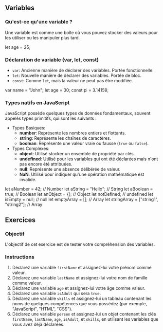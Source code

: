 ## Variables

### Qu'est-ce qu'une variable ?

Une variable est comme une boîte où vous pouvez stocker des valeurs pour les utiliser ou les manipuler plus tard.

<SyntaxHighlighter language="javascript" style="materialDark">
let age = 25;
</SyntaxHighlighter>

### Déclaration de variable (var, let, const)

- `var`: Ancienne manière de déclarer des variables. Portée fonctionnelle.
- `let`: Nouvelle manière de déclarer des variables. Portée de bloc.
- `const`: Comme `let`, mais la valeur ne peut pas être modifiée.

<SyntaxHighlighter language="javascript" style="materialDark">
var name = "John";
let age = 30;
const pi = 3.14159;
</SyntaxHighlighter>

### Types natifs en JavaScript

JavaScript possède quelques types de données fondamentaux, souvent appelés types primitifs, qui sont les suivants :

- Types Basiques:
  - **number**: Représente les nombres entiers et flottants.
  - **string**: Représente les chaînes de caractères.
  - **boolean**: Représente une valeur vraie ou fausse (`true` ou `false`).
- Types Complexes:
  - **object**: Utilisé stocker un ensemble de propriété par clés.
  - **undefined**: Utilisé pour les variables qui ont été déclarées mais n'ont pas encore été attribuées.
  - **null**: Représente une absence délibérée de valeur.
  - **NaN**: Utilisé pour indiquer qu'une opération mathématique est invalide.

<SyntaxHighlighter language="javascript" style="materialDark">
let aNumber = 42; // Number
let aString = "Hello"; // String
let aBoolean = true; // Boolean
let anObject = {}; // Object
let notDefined; // undefined
let isEmpty = null; // null
let emptyArray = []; // Array
let stringArray = ["string1", "string2"]; // Array
</SyntaxHighlighter>

## Exercices

### Objectif

L'objectif de cet exercice est de tester votre compréhension des variables.

### Instructions

1. Déclarez une variable `firstName` et assignez-lui votre prénom comme valeur.
2. Déclarez une variable `lastName` et assignez-lui votre nom de famille comme valeur.
3. Déclarez une variable `age` et assignez-lui votre âge comme valeur.
4. Déclarez une variable `isAdult` qui sera `true`.
5. Déclarez une variable `skills` et assignez-lui un tableau contenant les noms de quelques compétences que vous possédez (par exemple, "JavaScript", "HTML", "CSS").
6. Déclarez une variable `person` et assignez-lui un objet contenant les clés `firstName`, `lastName`, `age`, `isAdult`, et `skills`, en utilisant les variables que vous avez déjà déclarées.
